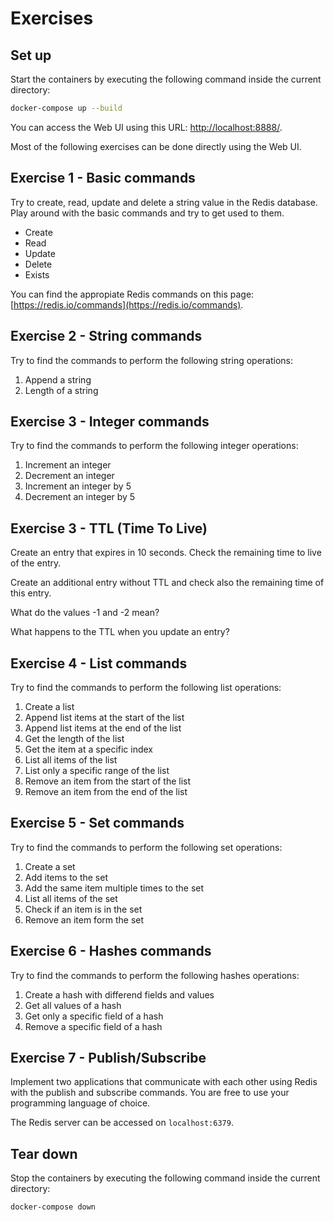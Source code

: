 # Exercises

## Set up

Start the containers by executing the following command inside the current directory:

```bash
docker-compose up --build
```

You can access the Web UI using this URL: [http://localhost:8888/](http://localhost:8888/).

Most of the following exercises can be done directly using the Web UI.

## Exercise 1 - Basic commands

Try to create, read, update and delete a string value in the Redis database. Play around with the basic commands and try to get used to them.

- Create
- Read
- Update
- Delete
- Exists

You can find the appropiate Redis commands on this page: [https://redis.io/commands](https://redis.io/commands).

## Exercise 2 - String commands

Try to find the commands to perform the following string operations:

1. Append a string
2. Length of a string

## Exercise 3 - Integer commands

Try to find the commands to perform the following integer operations:

1. Increment an integer
2. Decrement an integer
3. Increment an integer by 5
4. Decrement an integer by 5

## Exercise 3 - TTL (Time To Live)

Create an entry that expires in 10 seconds. Check the remaining time to live of the entry.

Create an additional entry without TTL and check also the remaining time of this entry.

What do the values -1 and -2 mean?

What happens to the TTL when you update an entry?

## Exercise 4 - List commands

Try to find the commands to perform the following list operations:

1. Create a list
2. Append list items at the start of the list
3. Append list items at the end of the list
4. Get the length of the list
5. Get the item at a specific index
6. List all items of the list
7. List only a specific range of the list
8. Remove an item from the start of the list
9. Remove an item from the end of the list

## Exercise 5 - Set commands

Try to find the commands to perform the following set operations:

1. Create a set
2. Add items to the set
3. Add the same item multiple times to the set
4. List all items of the set
5. Check if an item is in the set
6. Remove an item form the set

## Exercise 6 - Hashes commands

Try to find the commands to perform the following hashes operations:

1. Create a hash with differend fields and values
2. Get all values of a hash
3. Get only a specific field of a hash
4. Remove a specific field of a hash

## Exercise 7 - Publish/Subscribe

Implement two applications that communicate with each other using Redis with the publish and subscribe commands. You are free to use your programming language of choice.

The Redis server can be accessed on `localhost:6379`.

## Tear down

Stop the containers by executing the following command inside the current directory:

```bash
docker-compose down
```
